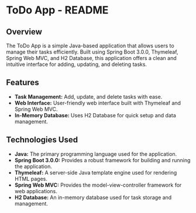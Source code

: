 # ToDo App - README

## Overview

The ToDo App is a simple Java-based application that allows users to manage their tasks efficiently. Built using Spring Boot 3.0.0, Thymeleaf, Spring Web MVC, and H2 Database, this application offers a clean and intuitive interface for adding, updating, and deleting tasks.

## Features

- **Task Management:** Add, update, and delete tasks with ease.
- **Web Interface:** User-friendly web interface built with Thymeleaf and Spring Web MVC.
- **In-Memory Database:** Uses H2 Database for quick setup and data management.

## Technologies Used

- **Java:** The primary programming language used for the application.
- **Spring Boot 3.0.0:** Provides a robust framework for building and running the application.
- **Thymeleaf:** A server-side Java template engine used for rendering HTML pages.
- **Spring Web MVC:** Provides the model-view-controller framework for web applications.
- **H2 Database:** An in-memory database used for task storage and management.
